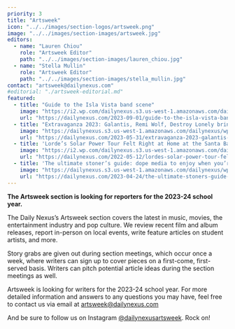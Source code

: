```yaml
---
priority: 3
title: "Artsweek"
icon: "../../images/section-logos/artsweek.png"
image: "../../images/section-images/artsweek.jpg"
editors:
  - name: "Lauren Chiou"
    role: "Artsweek Editor"
    path: "../../images/section-images/lauren_chiou.jpg"
  - name: "Stella Mullin"
    role: "Artsweek Editor"
    path: "../../images/section-images/stella_mullin.jpg"
contact: "artsweek@dailynexus.com"
#editorial: "./artsweek-editorial.md"
featured:
  - title: "Guide to the Isla Vista band scene"
    image: "https://i2.wp.com/dailynexus.s3.us-west-1.amazonaws.com/dailynexus/wp-content/uploads/2023/09/01095650/ChristyYu_IVBandScene.png?resize=350,200"
    url: "https://dailynexus.com/2023-09-01/guide-to-the-isla-vista-band-scene/"
  - title: "Extravaganza 2023: Galantis, Remi Wolf, Destroy Lonely bring extravagant success"
    image: "https://dailynexus.s3.us-west-1.amazonaws.com/dailynexus/wp-content/uploads/2023/05/31154441/23_05_21-Extravaganza-2023-Shiuan-Cheng-41.jpg"
    url: "https://dailynexus.com/2023-05-31/extravaganza-2023-galantis-remi-wolf-destroy-lonely-bring-extravagant-success/"
  - title: 'Lorde’s Solar Power Tour Felt Right at Home at the Santa Barbara Bowl'
    image: "https://i2.wp.com/dailynexus.s3.us-west-1.amazonaws.com/dailynexus/wp-content/uploads/2022/05/10230748/05072022-REMIWOLF-X-LORDE-MADDY-FANGIO-3-e1666934998436.jpg?resize=350,300"
    url: "https://dailynexus.com/2022-05-12/lordes-solar-power-tour-felt-right-at-home-at-the-santa-barbara-bowl/"
  - title: 'The ultimate stoner’s guide: dope media to enjoy when you’re high'
    image: "https://dailynexus.s3.us-west-1.amazonaws.com/dailynexus/wp-content/uploads/2023/04/24124954/MV5BMjA5NTc0NjE2N15BMl5BanBnXkFtZTcwMDQwMzU1MQ%40%40._V1_-355x230.jpg"
    url: "https://dailynexus.com/2023-04-24/the-ultimate-stoners-guide-dope-media-to-enjoy-when-youre-high/"
---
```

**The Artsweek section is looking for reporters for the 2023-24 school year.**

The Daily Nexus’s Artsweek section covers the latest in music, movies, the entertainment industry and pop culture. We review recent film and album releases, report in-person on local events, write feature articles on student artists, and more.

Story grabs are given out during section meetings, which occur once a week, where writers can sign up to cover pieces on a first-come, first-served basis. Writers can pitch potential article ideas during the section meetings as well.

Artsweek is looking for writers for the 2023-24 school year. For more detailed information and answers to any questions you may have, feel free to contact us via email at [artsweek@dailynexus.com](mailto:artsweek@dailynexus.com)

And be sure to follow us on Instagram [@dailynexusartsweek](https://www.instagram.com/dailynexusartsweek/). Rock on!